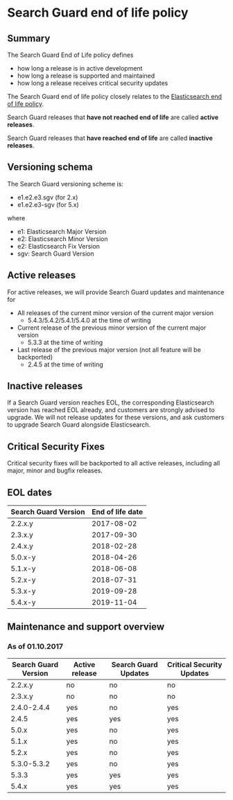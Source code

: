 # Search Guard end of life policy

## Summary

The Search Guard End of Life policy defines 

* how long a release is in active development
* how long a release is supported and maintained
* how long a release receives critical security updates

The Search Guard end of life policy closely relates to the [Elasticsearch end of life policy](https://www.elastic.co/de/support/eol).

Search Guard releases that **have not reached end of life** are called **active releases**.  

Search Guard releases that **have reached end of life** are called **inactive releases**.  

## Versioning schema

The Search Guard versioning scheme is: 

* e1.e2.e3.sgv (for 2.x)
* e1.e2.e3-sgv (for 5.x)

where 

* e1: Elasticsearch Major Version
* e2: Elasticsearch Minor Version
* e2: Elasticsearch Fix Version
* sgv: Search Guard Version

## Active releases

For active releases, we will provide Search Guard updates and maintenance for 

* All releases of the current minor version of the current major version
  * 5.4.3/5.4.2/5.4.1/5.4.0 at the time of writing
* Current release of the previous minor version of the current major version
  * 5.3.3 at the time of writing
* Last release of the previous major version (not all feature will be backported)
  * 2.4.5 at the time of writing

## Inactive releases

If a Search Guard version reaches EOL, the corresponding Elasticsearch version has reached EOL already, and customers are strongly advised to upgrade. We will not release updates for these versions, and ask customers to upgrade Search Guard alongside Elasticsearch. 

## Critical Security Fixes

Critical security fixes will be backported to all active releases, including all major, minor and bugfix releases.

## EOL dates

| Search Guard Version | End of life date |
|---|---|
2.2.x.y	| 2017-08-02 |
2.3.x.y	| 2017-09-30 |
2.4.x.y	| 2018-02-28 |
5.0.x-y	| 2018-04-26 |
5.1.x-y	| 2018-06-08 |
5.2.x-y	| 2018-07-31 |
5.3.x-y	| 2019-09-28 |
5.4.x-y	| 2019-11-04 |

## Maintenance and support overview

### As of 01.10.2017

| Search Guard Version | Active release | Search Guard Updates | Critical Security Updates
|---|---|---|---|
2.2.x.y	| no | no | no |
2.3.x.y	| no | no | no |
2.4.0-2.4.4	| yes | no | yes|
2.4.5	| yes | yes | yes |
5.0.x	| yes | no | yes |
5.1.x	| yes | no | yes |
5.2.x	| yes | no | yes |
5.3.0-5.3.2	| yes | no | yes|
5.3.3	| yes | yes | yes |
5.4.x	| yes | yes | yes |
